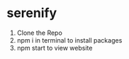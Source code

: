 # serenify

1. Clone the Repo
2. npm i in terminal to install packages
3. npm start to view website
